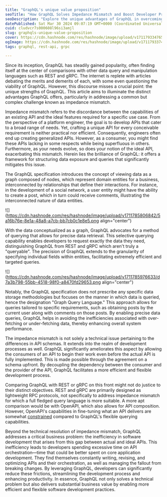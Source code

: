 ```yaml
---
title: "GraphQL's unique value proposition"
seoTitle: "How GraphQL Solves Impedance Mismatch and Boost Developer Productivity"
seoDescription: "Explore the unique advantages of GraphQL in overcoming the impedance mismatch between actual and ideal APIs, enhancing software development efficiency."
datePublished: Sat Mar 30 2024 09:07:19 GMT+0000 (Coordinated Universal Time)
cuid: cludvcr7s000608l96si3amjl
slug: graphqls-unique-value-proposition
cover: https://cdn.hashnode.com/res/hashnode/image/upload/v1711793347659/912aafc8-a240-4ff2-8289-b80003f4a327.png
ogImage: https://cdn.hashnode.com/res/hashnode/image/upload/v1711793374994/581c5c85-8750-40c4-9da5-4c5ac320b8a2.png
tags: graphql, rest-api, grpc

---
```


Since its inception, GraphQL has steadily gained popularity, often finding itself at the center of comparisons with other data query and manipulation languages such as REST and gRPC. The internet is replete with articles debating the merits and demerits of each, with some even questioning the viability of GraphQL. However, this discourse misses a crucial point: the unique strengths of GraphQL. This article aims to illuminate the distinct advantages GraphQL offers, particularly in addressing a common but complex challenge known as impedance mismatch.

Impedance mismatch refers to the discordance between the capabilities of an existing API and the ideal features required for a specific use case. From the perspective of a platform engineer, the goal is to develop APIs that cater to a broad range of needs. Yet, crafting a unique API for every conceivable requirement is neither practical nor efficient. Consequently, engineers often end up creating generalized APIs. However, as a consumer, you might find these APIs lacking in some respects while being superfluous in others. Furthermore, as your needs evolve, so does your notion of the ideal API, exacerbating this mismatch. Herein lies the brilliance of GraphQL: it offers a framework for structuring data exposure and queries that significantly mitigates this issue.

The GraphQL specification introduces the concept of viewing data as a graph composed of nodes, which represent domain entities for a business, interconnected by relationships that define their interactions. For instance, in the development of a social network, a user entity might have the ability to create a post, which in turn could receive comments, illustrating the interconnected nature of data entities.

![](https://cdn.hashnode.com/res/hashnode/image/upload/v1711785806842/5a16b76e-8e1a-48a8-a7cb-bb7cb0c1e8e5.png align="center")

With the data conceptualized as a graph, GraphQL advocates for a method of querying that allows for precise data retrieval. This selective querying capability enables developers to request exactly the data they need, distinguishing GraphQL from REST and gRPC which aren't truly a "queryable". The precision of GraphQL extends to the granularity of specifying individual fields within entities, facilitating extremely efficient and targeted queries.

![](https://cdn.hashnode.com/res/hashnode/image/upload/v1711785976633/d7a3b798-55bb-4518-98f0-a8470fd29653.png align="center")

Notably, the GraphQL specification does not prescribe any specific data storage methodologies but focuses on the manner in which data is queried, hence the designation "Graph Query Language." This approach allows for queries tailored to specific requirements, such as obtaining posts by the current user along with comments on those posts. By enabling precise data queries, GraphQL helps in avoiding the inefficiencies associated with over-fetching or under-fetching data, thereby enhancing overall system performance.

The impedance mismatch is not solely a technical issue pertaining to the differences in API schemas. It extends into the realm of development processes as well. GraphQL significantly ameliorates this aspect by allowing the consumers of an API to begin their work even before the actual API is fully implemented. This is made possible through the agreement on a schema upfront. By decoupling the dependency between the consumer and the provider of the API, GraphQL facilitates a more efficient and flexible development process.

Comparing GraphQL with REST or gRPC on this front might not do justice to their distinct objectives. REST and gRPC are primarily designed as lightweight RPC protocols, not specifically to address impedance mismatch for which a full fledged query language is more suitable. A more apt comparison would be with OpenAPI, which also allows for API composition. However, OpenAPI's capabilities in fine-tuning what an API delivers are somewhat [constrained](https://swagger.io/specification/#composition-and-inheritance-polymorphism) compared to GraphQL's flexible querying capabilities.

Beyond the technical resolution of impedance mismatch, GraphQL addresses a critical business problem: the inefficiency in software development that arises from this gap between actual and ideal APIs. This inefficiency leads to developers spending excessive time on API orchestration—time that could be better spent on core application development. They find themselves constantly writing, revising, and optimizing APIs and their orchestration, as well as managing the fallout from breaking changes. By leveraging GraphQL, developers can significantly reduce these frictions, streamlining the development process and enhancing productivity. In essence, GraphQL not only solves a technical problem but also delivers substantial business value by enabling more efficient and flexible software development practices.